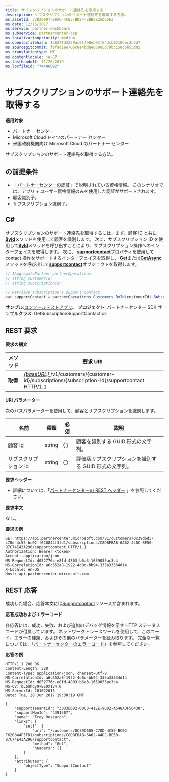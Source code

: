 ```yaml
---
title: サブスクリプションのサポート連絡先を取得する
description: サブスクリプションのサポート連絡先を取得する方法。
ms.assetid: 328299D7-88A6-4CB5-BD94-2BB6E25D6563
ms.date: 12/15/2017
ms.service: partner-dashboard
ms.subservice: partnercenter-csp
ms.localizationpriority: medium
ms.openlocfilehash: 12827fd3259ac6f4e8eb93f643cb0218ebc3b5d7
ms.sourcegitcommit: fbfad1ae706c8e4bdae080e5d79bc158d6b55d02
ms.translationtype: MT
ms.contentlocale: ja-JP
ms.lasthandoff: 11/26/2019
ms.locfileid: "74486092"
---
```

# <a name="get-a-subscriptions-support-contact"></a>サブスクリプションのサポート連絡先を取得する


**適用対象**

- パートナー センター
- Microsoft Cloud ドイツのパートナー センター
- 米国政府機関向け Microsoft Cloud のパートナー センター

サブスクリプションのサポート連絡先を取得する方法。

## <a name="span-idprerequisitesspan-idprerequisitesspan-idprerequisitesprerequisites"></a><span id="Prerequisites"/><span id="prerequisites"/><span id="PREREQUISITES"/>の前提条件


- 「[パートナーセンターの認証](partner-center-authentication.md)」で説明されている資格情報。 このシナリオでは、アプリ + ユーザー資格情報のみを使用した認証がサポートされます。
- 顧客識別子。
- サブスクリプション識別子。

## <a name="span-idc_span-idc_c"></a><span id="C_"/><span id="c_"/>C#


サブスクリプションのサポート連絡先を取得するには、まず、顧客 ID と共に[**ById**](https://docs.microsoft.com/dotnet/api/microsoft.store.partnercenter.customers.icustomercollection.byid)メソッドを使用して顧客を識別します。 次に、サブスクリプション ID を使用して[**ById**](https://docs.microsoft.com/dotnet/api/microsoft.store.partnercenter.customerusers.icustomerusercollection.byid)メソッドを呼び出すことにより、サブスクリプション操作へのインターフェイスを取得します。 次に、 [**supportcontact**](https://docs.microsoft.com/dotnet/api/microsoft.store.partnercenter.subscriptions.isubscription.supportcontact)プロパティを使用して contact 操作をサポートするインターフェイスを取得し、 [**Get**](https://docs.microsoft.com/dotnet/api/microsoft.store.partnercenter.subscriptions.isubscriptionconversioncollection.get)または[**GetAsync**](https://docs.microsoft.com/dotnet/api/microsoft.store.partnercenter.subscriptions.isubscriptionconversioncollection.getasync)メソッドを呼び出して[**supportcontact**](https://docs.microsoft.com/dotnet/api/microsoft.store.partnercenter.models.subscriptions.supportcontact)オブジェクトを取得します。

``` csharp
// IAggregatePartner partnerOperations.
// string customerId;
// string subscriptionId; 

// Retrieve subscription's support contact.
var supportContact = partnerOperations.Customers.ById(customerId).Subscriptions.ById(subscriptionId).SupportContact.Get();
```

**サンプル**:[コンソールテストアプリ](console-test-app.md)。 **プロジェクト**: パートナーセンター SDK サンプル**クラス**: GetSubscriptionSupportContact.cs

## <a name="span-id_requestspan-id_requestspan-id_request-rest-request"></a><span id="_Request"/><span id="_request"/><span id="_REQUEST"/> REST 要求


**要求の構文**

| メソッド  | 要求 URI                                                                                                                    |
|---------|--------------------------------------------------------------------------------------------------------------------------------|
| **取得** | [ *{baseURL}* ](partner-center-rest-urls.md)/v1/customers/{customer-id}/subscriptions/{subscription-id}/supportcontact HTTP/1.1 |

 

**URI パラメーター**

次のパスパラメーターを使用して、顧客とサブスクリプションを識別します。

| 名前            | 種類   | 必須 | 説明                                                     |
|-----------------|--------|----------|-----------------------------------------------------------------|
| 顧客 id     | string | 〇      | 顧客を識別する GUID 形式の文字列。           |
| サブスクリプション id | string | 〇      | 評価版サブスクリプションを識別する GUID 形式の文字列。 |

 

**要求ヘッダー**

- 詳細については、「[パートナーセンターの REST ヘッダー](headers.md) 」を参照してください。

**要求本文**

なし。

**要求の例**

```http
GET https://api.partnercenter.microsoft.com/v1/customers/0c39d6d5-c70d-4c55-bc02-f620844f3fd1/subscriptions/C8D8FBAB-6A62-44DC-BE50-B7C74E43A296/supportcontact HTTP/1.1
Authorization: Bearer <token>
Accept: application/json
MS-RequestId: d052776c-e8fd-4803-b6a3-1659055ac3c4
MS-CorrelationId: a6c552a8-1922-4d0c-bb94-335a33334d14
X-Locale: en-US
Host: api.partnercenter.microsoft.com
```

## <a name="span-id_responsespan-id_responsespan-id_response-rest-response"></a><span id="_Response"/><span id="_response"/><span id="_RESPONSE"/> REST 応答


成功した場合、応答本文には[Supportcontact](subscription-resources.md#supportcontact)リソースが含まれます。

**応答成功およびエラーコード**

各応答には、成功、失敗、および追加のデバッグ情報を示す HTTP ステータスコードが付属しています。 ネットワークトレースツールを使用して、このコード、エラーの種類、およびその他のパラメーターを読み取ります。 完全な一覧については、「[パートナーセンターのエラーコード](error-codes.md)」を参照してください。

**応答の例**

```http
HTTP/1.1 200 OK
Content-Length: 328
Content-Type: application/json; charset=utf-8
MS-CorrelationId: a6c552a8-1922-4d0c-bb94-335a33334d14
MS-RequestId: d052776c-e8fd-4803-b6a3-1659055ac3c4
MS-CV: bLbUhqy0+ESOX1v4.0
MS-ServerId: 201022015
Date: Tue, 20 Jun 2017 19:30:19 GMT

{
    "supportTenantId": "3B33E682-00C3-41EE-9DD2-A548ADF56438",
    "supportMpnId": "4391507",
    "name": "Trey Research",
    "links": {
        "self": {
            "uri": "/customers/0C39D6D5-C70D-4C55-BC02-F620844F3FD1/subscriptions/C8D8FBAB-6A62-44DC-BE50-B7C74E43A296/supportcontact",
            "method": "Get",
            "headers": []
        }
    },
    "attributes": {
        "objectType": "SupportContact"
    }
}
```

 

 




